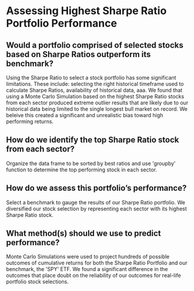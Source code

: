 # Assessing Highest Sharpe Ratio Portfolio Performance
## Would a portfolio comprised of selected stocks based on Sharpe Ratios outperform its benchmark?
Using the Sharpe Ratio to select a stock portfolio has some significant limitations. These include: selecting the right historical timeframe used to calculate Sharpe Ratios, availability of historical data, aaa. We found that using a Monte Carlo Simulation based on the highest Sharpe Ratio stocks from each sector produced extreme outlier results that are likely due to our historical data being limited to the single longest bull market on record. We beleive this created a significant and unrealistic bias toward high performing returns.

## How do we identify the top Sharpe Ratio stock from each sector?
Organize the data frame to be sorted by best ratios and use 'groupby' function to determine the top performing stock in each sector.

## How do we assess this portfolio’s performance?
Select a benchmark to gauge the results of our Sharpe Ratio portfolio. We diversified our stock selection by representing each sector with its highest Sharpe Ratio stock.

## What method(s) should we use to predict performance?
Monte Carlo Simulations were used to project hundreds of possible outcomes of cumulative returns for both the Sharpe Ratio Portfolio and our benchmark, the 'SPY' ETF. We found a significant difference in the outcomes that place doubt on the reliability of our outcomes for real-life portfolio stock selections.
